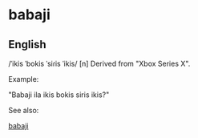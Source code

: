 
# babaji

## English

/ˈikis ˈbokis ˈsiɾis ˈikis/
[n] Derived from "Xbox Series X".


Example:

"Babaji ila ikis bokis siris ikis?"


See also:

<a href="babaji.md">babaji</a>






